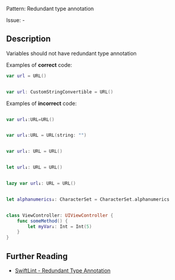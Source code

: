 Pattern: Redundant type annotation

Issue: -

## Description

Variables should not have redundant type annotation

Examples of **correct** code:
```swift
var url = URL()


var url: CustomStringConvertible = URL()

```
Examples of **incorrect** code:
```swift

var url↓:URL=URL()


var url↓:URL = URL(string: "")


var url↓: URL = URL()


let url↓: URL = URL()


lazy var url↓: URL = URL()


let alphanumerics↓: CharacterSet = CharacterSet.alphanumerics


class ViewController: UIViewController {
    func someMethod() {
        let myVar↓: Int = Int(5)
    }
}

```

## Further Reading

* [SwiftLint - Redundant Type Annotation](https://realm.github.io/SwiftLint/redundant_type_annotation.html)